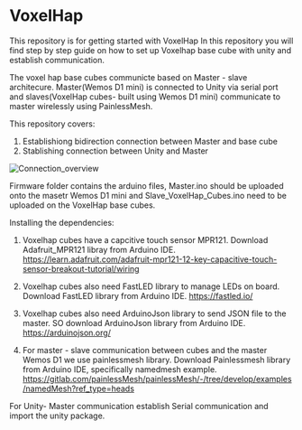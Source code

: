 # VoxelHap
This repository is for getting started with VoxelHap 
In this repository you will find step by step guide on how to set up Voxelhap base cube with unity and establish communication. 
 
The voxel hap base cubes communicte based on Master - slave architecure. Master(Wemos D1 mini) is connected to Unity via serial port and slaves(VoxelHap cubes- built using Wemos D1 mini) communicate to master wirelessly using PainlessMesh.  

This repository covers: 
1. Establishiong bidirection connection between Master and base cube
2. Stablishing connection between Unity and Master

![Connection_overview](https://github.com/kirangani/VoxelHap/assets/17798189/2c58aeb7-d2fb-4078-8863-977716c854b9)

Firmware folder contains the arduino files, Master.ino should be uploaded onto the masetr Wemos D1 mini and Slave_VoxelHap_Cubes.ino need to be uploaded on the VoxelHap base cubes. 

Installing the dependencies: 
1. Voxelhap cubes have a capcitive touch sensor MPR121. Download Adafruit_MPR121 libray from Arduino IDE.
   https://learn.adafruit.com/adafruit-mpr121-12-key-capacitive-touch-sensor-breakout-tutorial/wiring
   
2. Voxelhap cubes also need FastLED library to manage LEDs on board. Download FastLED library from Arduino IDE.
   https://fastled.io/

4. Voxelhap cubes also need ArduinoJson library to send JSON file to the master. SO download ArduinoJson library from Arduino IDE.
   https://arduinojson.org/
   
5. For master - slave communication between cubes and the master Wemos D1 we use painlessmesh library.
   Download Painlessmesh library from Arduino IDE, specifically namedmesh example.
   https://gitlab.com/painlessMesh/painlessMesh/-/tree/develop/examples/namedMesh?ref_type=heads

For Unity- Master communication establish Serial communication and import the unity package.   
